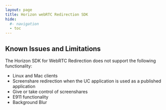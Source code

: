 ```yaml
---
layout: page
title: Horizon webRTC Redirection SDK
hide:
  #- navigation
  - toc
---
```

## Known Issues and Limitations
The Horizon SDK for WebRTC Redirection does not support the following functionality:

- Linux and Mac clients
- Screenshare redirection when the UC application is used as a published application
- Give or take control of screenshares
- E911 functionality
- Background Blur

